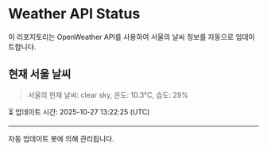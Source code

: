 
# Weather API Status

이 리포지토리는 OpenWeather API를 사용하여 서울의 날씨 정보를 자동으로 업데이트합니다.

## 현재 서울 날씨
> 서울의 현재 날씨: clear sky, 온도: 10.3°C, 습도: 29%

⏳ 업데이트 시간: 2025-10-27 13:22:25 (UTC)

---
자동 업데이트 봇에 의해 관리됩니다.
